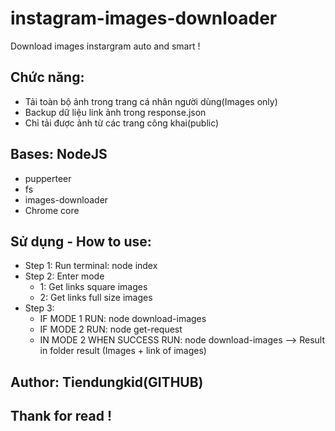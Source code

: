 # instagram-images-downloader
Download images instargram auto and smart !
## Chức năng:
  - Tải toàn bộ ảnh trong trang cá nhân người dùng(Images only)
  - Backup dữ liệu link ảnh trong response.json
  - Chỉ tải được ảnh từ các trang công khai(public)
## Bases: NodeJS
  - pupperteer
  - fs
  - images-downloader
  - Chrome core
## Sử dụng - How to use:
  - Step 1: Run terminal: node index
  - Step 2: Enter mode
    + 1: Get links square images
    + 2: Get links full size images
  - Step 3:
    + IF MODE 1 RUN: node download-images
    + IF MODE 2 RUN: node get-request
    + IN MODE 2 WHEN SUCCESS RUN: node download-images
--> Result in folder result (Images + link of images)
## Author: Tiendungkid(GITHUB)
## Thank for read !
